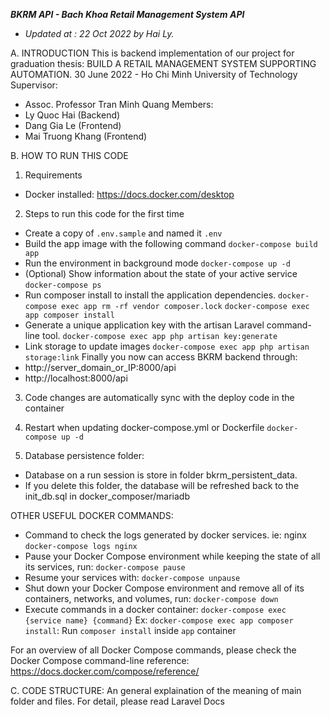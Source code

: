 ***BKRM API - Bach Khoa Retail Management System API***
- _Updated at : 22 Oct 2022 by Hai Ly._

A. INTRODUCTION
This is backend implementation of our project for graduation thesis: BUILD A RETAIL MANAGEMENT SYSTEM SUPPORTING AUTOMATION.
30 June 2022 - Ho Chi Minh University of Technology
Supervisor: 
- Assoc. Professor Tran Minh Quang
Members: 
- Ly Quoc Hai (Backend)
- Dang Gia Le (Frontend)
- Mai Truong Khang (Frontend)

B. HOW TO RUN THIS CODE
1. Requirements
- Docker installed: https://docs.docker.com/desktop

2. Steps to run this code for the first time
- Create a copy of ```.env.sample``` and named it ```.env```
- Build the app image with the following command
```docker-compose build app```
- Run the environment in background mode
```docker-compose up -d```
- (Optional) Show information about the state of your active service
```docker-compose ps```
- Run composer install to install the application dependencies.
```docker-compose exec app rm -rf vendor composer.lock```
```docker-compose exec app composer install```
- Generate a unique application key with the artisan Laravel command-line tool.
```docker-compose exec app php artisan key:generate```
- Link storage to update images
```docker-compose exec app php artisan storage:link```
Finally you now can access BKRM backend through:
- http://server_domain_or_IP:8000/api
- http://localhost:8000/api

3. Code changes are automatically sync with the deploy code in the container

4. Restart when updating docker-compose.yml or Dockerfile
```docker-compose up -d```

5. Database persistence folder:
- Database on a run session is store in folder bkrm_persistent_data.
- If you delete this folder, the database will be refreshed back to the init_db.sql in docker_composer/mariadb

OTHER USEFUL DOCKER COMMANDS:
- Command to check the logs generated by docker services. ie: nginx
```docker-compose logs nginx```
- Pause your Docker Compose environment while keeping the state of all its services, run:
```docker-compose pause```
- Resume your services with:
```docker-compose unpause```
- Shut down your Docker Compose environment and remove all of its containers, networks, and volumes, run:
```docker-compose down```
- Execute commands in a docker container:
```docker-compose exec {service name} {command}```
Ex: ```docker-compose exec app composer install```: Run ```composer install``` inside ```app``` container

For an overview of all Docker Compose commands, please check the Docker Compose command-line reference:
https://docs.docker.com/compose/reference/

C. CODE STRUCTURE:
An general explaination of the meaning of main folder and files. For detail, please read Laravel Docs
